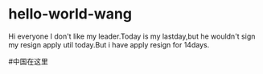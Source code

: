 # hello-world-wang
Hi everyone
   I don't like my leader.Today is my lastday,but he wouldn't sign my resign apply util today.But i have apply resign for 14days.
 
#中国在这里 
